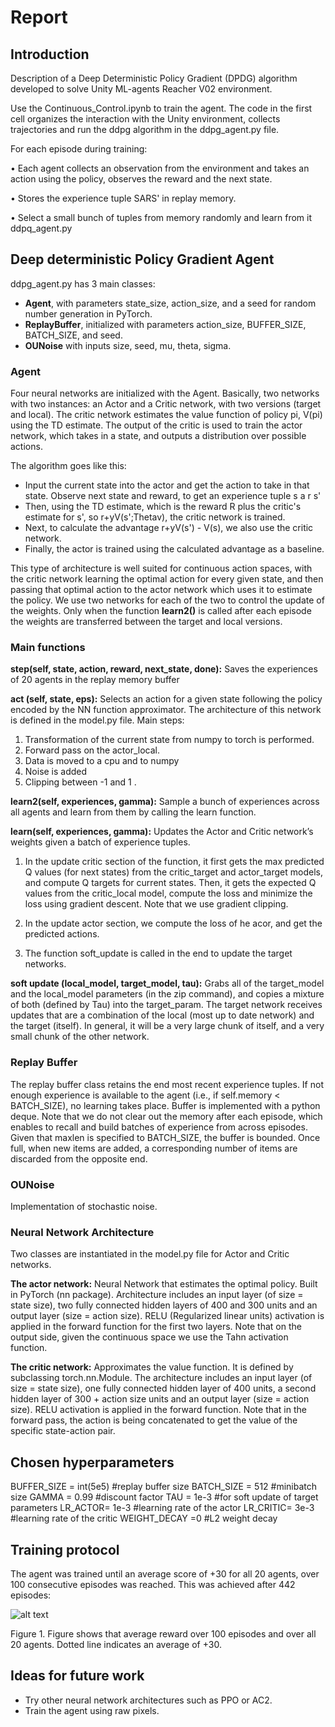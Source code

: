 # Report

## Introduction
Description of a Deep Deterministic Policy Gradient (DPDG) algorithm developed to solve Unity ML-agents Reacher V02 environment.

Use the Continuous_Control.ipynb to train the agent. 
The code in the first cell organizes the interaction with the Unity environment, collects trajectories and run the ddpg algorithm in the ddpg_agent.py file.

For each episode during training:

• Each agent collects an observation from the environment and takes an action using the policy, observes the reward and the next state.

• Stores the experience tuple SARS' in replay memory.

• Select a small bunch of tuples from memory randomly and learn from it ddpq_agent.py

## Deep deterministic Policy Gradient Agent
ddpg_agent.py has 3 main classes: 

- **Agent**, with parameters state_size, action_size, and a seed for random number generation in PyTorch.
- **ReplayBuffer**, initialized with parameters action_size, BUFFER_SIZE, BATCH_SIZE, and seed.
- **OUNoise** with inputs size, seed, mu, theta, sigma.


### Agent
Four neural networks are initialized with the Agent. Basically, two networks with two instances: an Actor and a Critic network, with two versions (target and local). The critic network estimates the value function of policy pi, V(pi) using the TD estimate. The output of the critic is used to train the actor network, which takes in a state, and outputs a distribution over possible actions.

The algorithm goes like this:
- Input the current state into the actor and get the action to take in that state. Observe next state and reward, to get an experience tuple s a r s'
- Then, using the TD estimate, which is the reward R plus the critic's estimate for s', so r+yV(s';Thetav), the critic network is trained.
- Next, to calculate the advantage r+yV(s') - V(s), we also use the critic network.
- Finally, the actor is trained using the calculated advantage as a baseline.

This type of architecture is well suited for continuous action spaces, with the critic network learning the optimal action for every given state, and then passing that optimal action to the actor network which uses it to estimate the policy.
We use two networks for each of the two to control the update of the weights. Only when the function **learn2()** is called after each episode the weights are transferred between the target and local versions.

### Main functions

**step(self, state, action, reward, next_state, done):** Saves the experiences of 20 agents in the replay memory buffer

**act (self, state, eps):**
Selects an action for a given state following the policy encoded by the NN function approximator. The architecture of this network is defined in the model.py file. Main steps:
1) Transformation of the current state from numpy to torch is performed. 
2) Forward pass on the actor_local. 
3) Data is moved to a cpu and to numpy
4) Noise is added
5) Clipping between -1 and 1 .

**learn2(self, experiences, gamma):**
Sample a bunch of experiences across all agents and learn from them by calling the learn function.

**learn(self, experiences, gamma):**
Updates the Actor and Critic network’s weights given a batch of experience tuples.
1) In the update critic section of the function, it first gets the max predicted Q values (for next states) from the critic_target and actor_target models, and compute Q targets for current states. Then, it gets the expected Q values from the critic_local model, compute the loss and minimize the loss using gradient descent. Note that we use gradient clipping.

2) In the update actor section, we compute the loss of he acor, and get the predicted actions.
3) The function soft_update is called in the end to update the target networks.

**soft update (local_model, target_model, tau):**
Grabs all of the target_model and the local_model parameters (in the zip command), and copies a mixture of both (defined by Tau) into the target_param.
The target network receives updates that are a combination of the local (most up to date network) and the target (itself). In general, it will be a very large chunk of itself, and a very small chunk of the other network.

### Replay Buffer
The replay buffer class retains the end most recent experience tuples. If not enough experience is available to the agent (i.e., if self.memory < BATCH_SIZE), no learning takes place.
Buffer is implemented with a python deque. Note that we do not clear out the memory after each episode, which enables to recall and build batches of experience from across episodes.
Given that maxlen is specified to BATCH_SIZE, the buffer is bounded. Once full, when new items are added, a corresponding number of items are discarded from the opposite end.

### OUNoise
Implementation of stochastic noise.


### Neural Network Architecture
Two classes are instantiated in the model.py file for Actor and Critic networks.

**The actor network:**
Neural Network that estimates the optimal policy. 
Built in PyTorch (nn package). 
Architecture includes an input layer (of size = state size), two fully connected hidden layers of 400 and 300 units and an output layer (size = action size).
RELU (Regularized linear units) activation is applied in the forward function for the first two layers. Note that on the output side, given the continuous space we use the Tahn activation function.

**The critic network:**
Approximates the value function. It is defined by subclassing torch.nn.Module. 
The architecture includes an input layer (of size = state size), one fully connected hidden layer of 400 units, a second hidden layer of 300 + action size units and an output layer (size = action size).
RELU activation is applied in the forward function. Note that in the forward pass, the action is being concatenated to get the value of the specific state-action pair.


## Chosen hyperparameters

BUFFER_SIZE = int(5e5)   #replay buffer size
BATCH_SIZE = 512 #minibatch size
GAMMA = 0.99 #discount factor
TAU = 1e-3 #for soft update of target parameters
LR_ACTOR= 1e-3 #learning rate of the actor
LR_CRITIC= 3e-3 #learning rate of the critic 
WEIGHT_DECAY =0 #L2 weight decay



## Training protocol
The agent was trained until an average score of +30 for all 20 agents, over 100 consecutive episodes was reached. This was achieved after 442 episodes:


![alt text](/deep-rl-continous_control/output2.png?raw=true "Title")

Figure 1. Figure shows that average reward over 100 episodes and over all 20 agents. Dotted line indicates an average of +30.


## Ideas for future work
- Try other neural network architectures such as PPO or AC2. 
- Train the agent using raw pixels.


